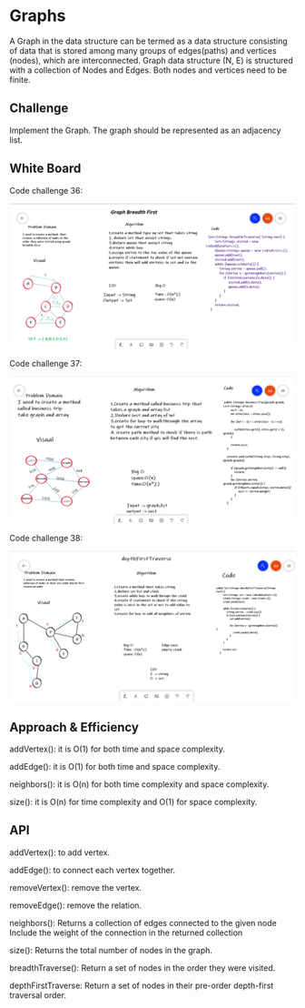# Graphs
A Graph in the data structure can be termed as a data structure consisting of data that is stored among many groups of edges(paths) and vertices (nodes), which are interconnected. Graph data structure (N, E) is structured with a collection of Nodes and Edges. Both nodes and vertices need to be finite.


## Challenge
Implement the Graph. The graph should be represented as an adjacency list.

## White Board
Code challenge 36:

![](c36.png)

Code challenge 37:

![](c37.png)

Code challenge 38:

![](c38.png)
## Approach & Efficiency
addVertex(): it is O(1) for both time and space complexity.

addEdge(): it is O(1) for both time and space complexity.

neighbors(): it is O(n) for both time complexity and space complexity.

size(): it is O(n) for time complexity and O(1) for space complexity.

## API
addVertex(): to add vertex.

addEdge(): to connect each vertex together.

removeVertex(): remove the vertex.

removeEdge(): remove the relation.

neighbors(): Returns a collection of edges connected to the given node Include the weight of the connection in the returned collection

size(): Returns the total number of nodes in the graph.

breadthTraverse(): Return a set of nodes in the order they were visited.

depthFirstTraverse: Return a set of nodes in their pre-order depth-first traversal order.